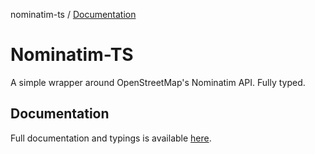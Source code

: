 nominatim-ts / [Documentation](modules.md)

# Nominatim-TS

A simple wrapper around OpenStreetMap's Nominatim API. Fully typed.

## Documentation
Full documentation and typings is available [here](modules.md).
